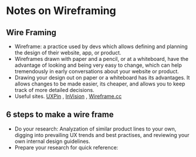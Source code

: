 # Notes on Wireframing

## Wire Framing
- Wireframe: a practice used by devs which allows defining and planning the design of their website, app, or product. 
- Wireframes drawn with paper and a pencil, or at a whiteboard, have the advantage of looking and being very easy to change, which can help tremendously in early conversations about your website or product.
- Drawing your design out on paper or a whiteboard has its advantages. It allows changes to be made easier, its cheaper, and allows you to keep track of more detailed decisions. 
- Useful sites. [UXPin](https://www.uxpin.com/) , [InVision](https://www.invisionapp.com/) , [Wireframe.cc](https://wireframe.cc/)

## 6 steps to make a wire frame
- Do your research: Analyzation of similar product lines to your own, digging into prevailing UX trends and best practises, and reviewing your own internal design guidelines.
- Prepare your research for quick reference: 